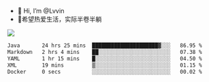 - 👋 Hi, I’m @Lvvin
- 🍎希望热爱生活，实际半卷半躺
<!--
👀 I’m interested in ...
- 🌱 I’m currently learning ...
- 💞️ I’m looking to collaborate on ...
- 📫 How to reach me ...
->

<!---
Lvvin/Lvvin is a ✨ special ✨ repository because its `README.md` (this file) appears on your GitHub profile.
You can click the Preview link to take a look at your changes.

![Lvvin's GitHub stats](https://github-readme-stats.vercel.app/api?username=Lvvin&theme=default&show_icons=true&count_private=true)
--->

<a href="https://github.com/anuraghazra/github-readme-stats">
  <img align="center" src="https://github-readme-stats-lvvins-projects.vercel.app/api?username=Lvvin&theme=default&show_icons=true&count_private=true" />
</a>

<!--START_SECTION:waka-->

```txt
Java       24 hrs 25 mins  █████████████████████▓░░░   86.95 %
Markdown   2 hrs 4 mins    ██░░░░░░░░░░░░░░░░░░░░░░░   07.38 %
YAML       1 hr 15 mins    █░░░░░░░░░░░░░░░░░░░░░░░░   04.50 %
XML        19 mins         ▒░░░░░░░░░░░░░░░░░░░░░░░░   01.15 %
Docker     0 secs          ░░░░░░░░░░░░░░░░░░░░░░░░░   00.02 %
```

<!--END_SECTION:waka-->



